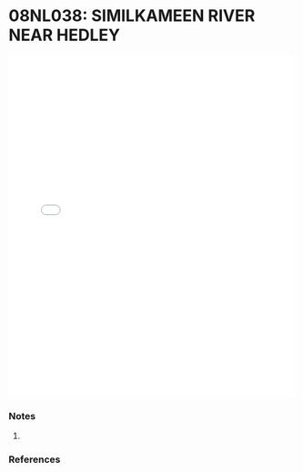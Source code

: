 # 08NL038: SIMILKAMEEN RIVER NEAR HEDLEY

<iframe src="/distribution_estimation/_static/stations/08NL038_fdc.html" width="100%" height="600" frameborder="0"></iframe>

### Notes
1. 

### References

